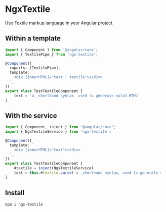 # NgxTextile

Use Textile markup language in your Angular project.

## Within a template

```typescript
import { Component } from '@angular/core';
import { TextilePipe } from 'ngx-textile';

@Component({
  imports: [TextilePipe],
  template: `
    <div [innerHTML]="text | textile"></div>
  `,
})
export class TestTextileComponent {
    text = 'a _shorthand syntax_ used to generate valid HTML'
}
```

## With the service

```typescript
import { Component, inject } from '@angular/core';
import { NgxTextileService } from 'ngx-textile';

@Component({
  template: `
    <div [innerHTML]="text"></div>
  `,
})
export class TestTextileComponent {
    #textile = inject(NgxTextileService)
    text = this.#textile.parse('a _shorthand syntax_ used to generate valid HTML')
}
```

## Install

`npm i ngx-textile`
